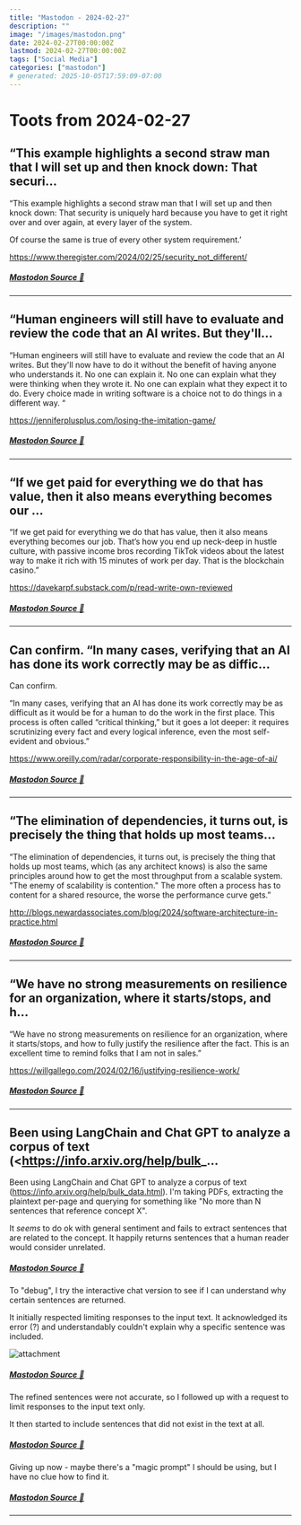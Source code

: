 ```yaml
---
title: "Mastodon - 2024-02-27"
description: ""
image: "/images/mastodon.png"
date: 2024-02-27T00:00:00Z
lastmod: 2024-02-27T00:00:00Z
tags: ["Social Media"]
categories: ["mastodon"]
# generated: 2025-10-05T17:59:09-07:00
---
```


# Toots from 2024-02-27

## “This example highlights a second straw man that I will set up and then knock down: That securi...

“This example highlights a second straw man that I will set up and then knock down: That security is uniquely hard because you have to get it right over and over again, at every layer of the system.

Of course the same is true of every other system requirement.’

<https://www.theregister.com/2024/02/25/security_not_different/>

##### [Mastodon Source 🐘](https://hachyderm.io/@mweagle/112002193738533364)

---

## “Human engineers will still have to evaluate and review the code that an AI writes. But they'll...

“Human engineers will still have to evaluate and review the code that an AI writes. But they'll now have to do it without the benefit of having anyone who understands it. No one can explain it. No one can explain what they were thinking when they wrote it. No one can explain what they expect it to do. Every choice made in writing software is a choice not to do things in a different way. “

<https://jenniferplusplus.com/losing-the-imitation-game/>

##### [Mastodon Source 🐘](https://hachyderm.io/@mweagle/112002157489402056)

---

## “If we get paid for everything we do that has value, then it also means everything becomes our ...

“If we get paid for everything we do that has value, then it also means everything becomes our job. That’s how you end up neck-deep in hustle culture, with passive income bros recording TikTok videos about the latest way to make it rich with 15 minutes of work per day. That is the blockchain casino.”

<https://davekarpf.substack.com/p/read-write-own-reviewed>

##### [Mastodon Source 🐘](https://hachyderm.io/@mweagle/112002047997931647)

---

## Can confirm.  “In many cases, verifying that an AI has done its work correctly may be as diffic...

Can confirm.

“In many cases, verifying that an AI has done its work correctly may be as difficult as it would be for a human to do the work in the first place. This process is often called “critical thinking,” but it goes a lot deeper: it requires scrutinizing every fact and every logical inference, even the most self-evident and obvious.”

<https://www.oreilly.com/radar/corporate-responsibility-in-the-age-of-ai/>

##### [Mastodon Source 🐘](https://hachyderm.io/@mweagle/112001959695181533)

---

## “The elimination of dependencies, it turns out, is precisely the thing that holds up most teams...

“The elimination of dependencies, it turns out, is precisely the thing that holds up most teams, which (as any architect knows) is also the same principles around how to get the most throughput from a scalable system. "The enemy of scalability is contention." The more often a process has to content for a shared resource, the worse the performance curve gets.”

<http://blogs.newardassociates.com/blog/2024/software-architecture-in-practice.html>

##### [Mastodon Source 🐘](https://hachyderm.io/@mweagle/112001825139379563)

---

## “We have no strong measurements on resilience for an organization, where it starts/stops, and h...

“We have no strong measurements on resilience for an organization, where it starts/stops, and how to fully justify the resilience after the fact. This is an excellent time to remind folks that I am not in sales.”

<https://willgallego.com/2024/02/16/justifying-resilience-work/>

##### [Mastodon Source 🐘](https://hachyderm.io/@mweagle/112001793153660645)

---

## Been using LangChain and Chat GPT to analyze a corpus of text (<https://info.arxiv.org/help/bulk_...

Been using LangChain and Chat GPT to analyze a corpus of text (<https://info.arxiv.org/help/bulk_data.html>). I'm taking PDFs, extracting the plaintext per-page and querying for something like "No more than N sentences that reference concept X".

It *seems* to do ok with general sentiment and fails to extract sentences that are related to the concept. It happily returns sentences that a human reader would consider unrelated.

##### [Mastodon Source 🐘](https://hachyderm.io/@mweagle/112000824344693164)

To "debug", I try the interactive chat version to see if I can understand why certain sentences are returned.

It initially respected limiting responses to the input text. It acknowledged its error (?) and understandably couldn't explain why a specific sentence was included.

![attachment](/mastodon/media/374058e00762c5da.png)

##### [Mastodon Source 🐘](https://hachyderm.io/@mweagle/112000856385658792)

The refined sentences were not accurate, so I followed up with a request to limit responses to the input text only.

It then started to include sentences that did not exist in the text at all.

##### [Mastodon Source 🐘](https://hachyderm.io/@mweagle/112000864225973862)

Giving up now - maybe there's a "magic prompt" I should be using, but I have no clue how to find it.

##### [Mastodon Source 🐘](https://hachyderm.io/@mweagle/112000916952389049)

---

